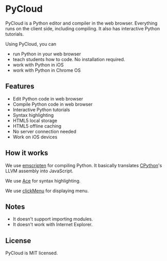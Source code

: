 PyCloud
=========

PyCloud is a Python editor and compiler in the web browser. Everything runs on the client side, including compiling. It also has interactive Python tutorials.

Using PyCloud, you can

* run Python in your web browser
* teach students how to code. No installation required.
* work with Python in iOS
* work with Python in Chrome OS

Features
--------

* Edit Python code in web browser
* Compile Python code in web browser
* Interactive Python tutorials
* Syntax highlighting
* HTML5 local storage
* HTML5 offline caching
* No server connection needed
* Work on iOS devices

How it works
------------

We use [emscripten](http://github.com/kripken/emscripten/wiki) for compiling Python. It basically translates [CPython](http://en.wikipedia.org/wiki/CPython)'s LLVM assembly into JavaScript.

We use [Ace](https://github.com/ajaxorg/ace) for syntax highlighting.

We use [clickMenu](http://p.sohei.org/jquery-plugins/clickmenu/) for displaying menu.

Notes
-----

* It doesn't support importing modules.
* It doesn't work with Internet Explorer.

License
-------

PyCloud is MIT licensed.
